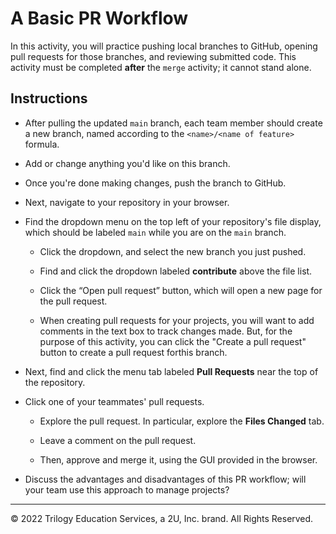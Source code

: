 # A Basic PR Workflow

In this activity, you will practice pushing local branches to GitHub, opening pull requests for those branches, and reviewing submitted code. This activity must be completed **after** the `merge` activity; it cannot stand alone.

## Instructions

* After pulling the updated `main` branch, each team member should create a new branch, named according to the `<name>/<name of feature>` formula.

* Add or change anything you'd like on this branch.

* Once you're done making changes, push the branch to GitHub.

* Next, navigate to your repository in your browser.

* Find the dropdown menu on the top left of your repository's file display, which should be labeled `main` while you are on the `main` branch.

  * Click the dropdown, and select the new branch you just pushed.

  * Find and click the dropdown labeled **contribute** above the file list.

  * Click the “Open pull request” button, which will open a new page for the pull request.

  * When creating pull requests for your projects, you will want to add comments in the text box to track changes made. But, for the purpose of this activity, you can click the "Create a pull request" button to create a pull request forthis branch.

* Next, find and click the menu tab labeled **Pull Requests** near the top of the repository.

* Click one of your teammates' pull requests.

  * Explore the pull request. In particular, explore the **Files Changed** tab.

  * Leave a comment on the pull request.

  * Then, approve and merge it, using the GUI provided in the browser.

* Discuss the advantages and disadvantages of this PR workflow; will your team use this approach to manage projects?

- - -

© 2022 Trilogy Education Services, a 2U, Inc. brand. All Rights Reserved.
